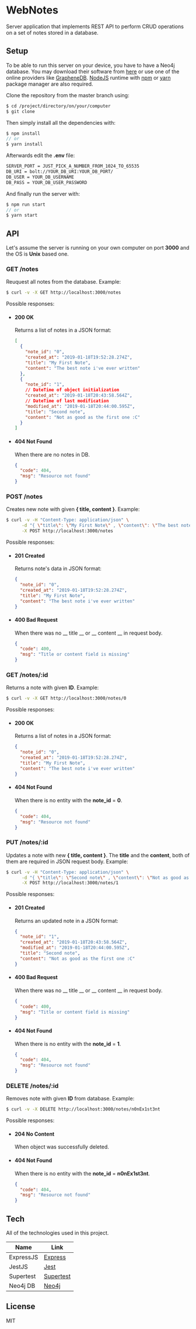 # WebNotes

Server application that implements REST API to perform CRUD operations on a set of notes stored in a database.



## Setup

To be able to run this server on your device, you have to have a Neo4j database. You may download their software from [here](<https://neo4j.com>) or use one of the online providers like [GrapheneDB]. [NodeJS] runtime with [npm] or [yarn] package manager are also required.

Clone the repository from the master branch using:

```sh
$ cd /project/directory/on/your/computer
$ git clone
```

Then simply install all the dependencies with:

```js
$ npm install
// or
$ yarn install
```

Afterwards edit the __.env__ file:

```sh
SERVER_PORT = JUST_PICK_A_NUMBER_FROM_1024_TO_65535
DB_URI = bolt://YOUR_DB_URI:YOUR_DB_PORT/
DB_USER = YOUR_DB_USERNAME
DB_PASS = YOUR_DB_USER_PASSWORD
```

And finally run the server with:

```js
$ npm run start
// or
$ yarn start
```

## API

Let's assume the server is running on your own computer on port __3000__ and the OS is __Unix__ based one.

### GET /notes
Reuquest all notes from the database. Example:

```sh 
$ curl -v -X GET http://localhost:3000/notes
```
Possible responses:

+ #### 200 OK
  Returns a list of notes in a JSON format:
  ```json
  [
    {
      "note_id": "0",
      "created_at": "2019-01-18T19:52:28.274Z",
      "title": "My First Note",
      "content": "The best note i've ever written"
    },
    {
      "note_id": "1",
      // DateTime of object initialization
      "created_at": "2019-01-18T20:43:58.564Z",
      // DateTime of last modification
      "modified_at": "2019-01-18T20:44:00.595Z",
      "title": "Second note",
      "content": "Not as good as the first one :C"
    }
  ]
  ```
+ #### 404 Not Found
  When there are no notes in DB.
  ```json
  {
    "code": 404,
    "msg": "Resource not found"
  }
  ```



### POST /notes
Creates new note with given __{ title, content }__. Example:

```sh 
$ curl -v -H "Content-Type: application/json" \
      -d "{ \"title\": \"My First Note\" , \"content\": \"The best note i've ever written\" }" \
      -X POST http://localhost:3000/notes
```

Possible responses:

+ #### 201 Created
  Returns note's data in JSON format:
  ```json
  {
    "note_id": "0",
    "created_at": "2019-01-18T19:52:28.274Z",
    "title": "My First Note",
    "content": "The best note i've ever written"
  }
  ```
+ #### 400 Bad Request
  When there was no __ title __ or __ content __ in request body.
  ```json
  {
    "code": 400,
    "msg": "Title or content field is missing"
  }
  ```



### GET /notes/:id
Returns a note with given __ID__. Example:

```sh 
$ curl -v -X GET http://localhost:3000/notes/0
```
Possible responses:

+ #### 200 OK
  Returns a list of notes in a JSON format:
  ```json
  {
    "note_id": "0",
    "created_at": "2019-01-18T19:52:28.274Z",
    "title": "My First Note",
    "content": "The best note i've ever written"
  }
  ```
+ #### 404 Not Found
  When there is no entity with the __note_id__ = __0__.
  ```json
  {
    "code": 404,
    "msg": "Resource not found"
  }
  ```



### PUT /notes/:id
Updates a note with new __{ title, content }__. The __title__ and the __content__, both of them are required in JSON request body. Example:

```sh 
$ curl -v -H "Content-Type: application/json" \
      -d "{ \"title\": \"Second note\" , \"content\": \"Not as good as the first one :C\" }" \
      -X POST http://localhost:3000/notes/1
```
Possible responses:

+ #### 201 Created
  Returns an updated note in a JSON format:
  ```json
  {
    "note_id": "1",
    "created_at": "2019-01-18T20:43:58.564Z",
    "modified_at": "2019-01-18T20:44:00.595Z",
    "title": "Second note",
    "content": "Not as good as the first one :C"
  }
  ```
+ #### 400 Bad Request
  When there was no __ title __ or __ content __ in request body.
  ```json
  {
    "code": 400,
    "msg": "Title or content field is missing"
  }
  ```
+ #### 404 Not Found
  When there is no entity with the __note_id__ = __1__.
  ```json
  {
    "code": 404,
    "msg": "Resource not found"
  }
  ```



### DELETE /notes/:id
Removes note with given __ID__ from database. Example:

```sh 
$ curl -v -X DELETE http://localhost:3000/notes/n0nEx1st3nt
```
Possible responses:

+ #### 204 No Content
  When object was successfully deleted.

+ #### 404 Not Found
  When there is no entity with the __note_id__ = __n0nEx1st3nt__.
  ```json
  {
    "code": 404,
    "msg": "Resource not found"
  }
  ```


## Tech
All of the technologies used in this project.

| Name | Link |
| - | - |
| ExpressJS | [Express] |
| JestJS | [Jest] |
| Supertest | [Supertest] |
| Neo4j DB | [Neo4j] |



## License

MIT

[NodeJS]: <https://nodejs.org>
[npm]: <https://www.npmjs.com>
[yarn]: <https://yarnpkg.com>
[Express]: <https://expressjs.com>
[Jest]: <https://jestjs.io>
[Supertest]: <https://github.com/visionmedia/supertest>
[Neo4j]: <https://neo4j.com>
[GrapheneDB]: <https://graphenedb.com>